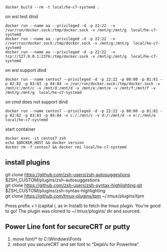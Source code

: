 ```
docker build --rm -t local/he-c7-systemd .
```

on wsl test dind 
```
docker run --name aa --privileged -d -p 22:22  -v /var/run/docker.sock:/tmp/docker.sock -v /mnt/g:/mnt/g  local/he-c7-systemd
docker run --name aa --privileged -d -p 22:22  -v //var/run/docker.sock:/tmp/docker.sock -v /mnt/g:/mnt/g  local/he-c7-systemd
docker run --name aa --privileged -d -p 22:22  -v tcp://127.0.0.1:2376:/tmp/docker.sock -v /mnt/g:/mnt/g  local/he-c7-systemd
```

on wsl support dind 
```
docker run --name centos7 --privileged -d -p 22:22 -p 80:80 -p 81:81 -p 82:82 -p 83:83 -p 84:84 -v /var/run/docker.sock:/tmp/docker.sock -v /mnt/c:/mnt/c -v /mnt/d:/mnt/d -v /mnt/e:/mnt/e -v /mnt/f:/mnt/f -v /mnt/g:/mnt/g  local/he-c7-systemd
```

on cmd does not support dind
```
docker run --name centos7 --privileged -d -p 22:22 -p 80:80 -p 81:81 -p 82:82 -p 83:83 -p 84:84 -v c:/:/mnt/c -v d:/:/mnt/d -v e:/:/mnt/e  local/he-c7-systemd
```

start container
```
docker exec -it centos7 zsh
echo $DOCKER_HOST && docker version
docker rm -f centos7 && docker rmi local/he-c7-systemd
```


## install plugins
git clone https://github.com/zsh-users/zsh-autosuggestions $ZSH_CUSTOM/plugins/zsh-autosuggestions  
git clone https://github.com/zsh-users/zsh-syntax-highlighting.git $ZSH_CUSTOM/plugins/zsh-syntax-highlighting  
git clone https://github.com/tmux-plugins/tpm ~/.tmux/plugins/tpm

Press prefix + I (capital i, as in Install) to fetch the tmux plugin.
You're good to go! The plugin was cloned to ~/.tmux/plugins/ dir and sourced.


## Power Line font for secureCRT or putty
1. move font/* to C:\Windows\Fonts  
2. reboot you secureCRT and set font to “DejaVu for Powerline”
